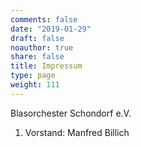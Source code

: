 ```yaml
---
comments: false
date: "2019-01-29"
draft: false
noauthor: true
share: false
title: Impressum
type: page
weight: 111
---
```

Blasorchester Schondorf e.V.  
1. Vorstand: Manfred Billich  

